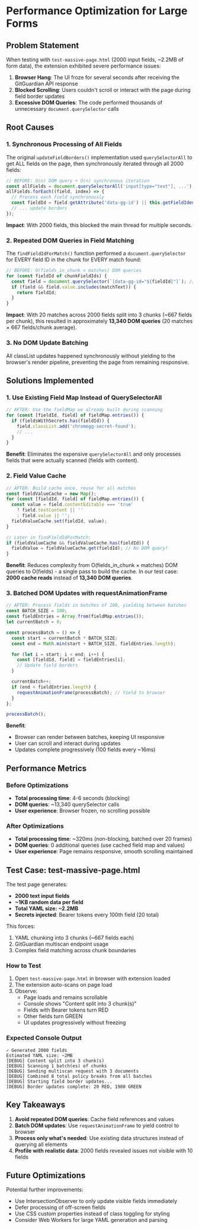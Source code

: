 # Performance Optimization for Large Forms

## Problem Statement

When testing with `test-massive-page.html` (2000 input fields, ~2.2MB of form data), the extension exhibited severe performance issues:

1. **Browser Hang**: The UI froze for several seconds after receiving the GitGuardian API response
2. **Blocked Scrolling**: Users couldn't scroll or interact with the page during field border updates
3. **Excessive DOM Queries**: The code performed thousands of unnecessary `document.querySelector` calls

## Root Causes

### 1. Synchronous Processing of All Fields

The original `updateFieldBorders()` implementation used `querySelectorAll` to get ALL fields on the page, then synchronously iterated through all 2000 fields:

```javascript
// BEFORE: O(n) DOM query + O(n) synchronous iteration
const allFields = document.querySelectorAll('input[type="text"], ...');
allFields.forEach((field, index) => {
  // Process each field synchronously
  const fieldId = field.getAttribute('data-gg-id') || this.getFieldIdentifier(field, index);
  // ... update borders
});
```

**Impact**: With 2000 fields, this blocked the main thread for multiple seconds.

### 2. Repeated DOM Queries in Field Matching

The `findFieldIdForMatch()` function performed a `document.querySelector` for EVERY field ID in the chunk for EVERY match found:

```javascript
// BEFORE: O(fields_in_chunk × matches) DOM queries
for (const fieldId of chunkFieldIds) {
  const field = document.querySelector(`[data-gg-id="${fieldId}"]`); // Repeated DOM query!
  if (field && field.value.includes(matchText)) {
    return fieldId;
  }
}
```

**Impact**: With 20 matches across 2000 fields split into 3 chunks (~667 fields per chunk), this resulted in approximately **13,340 DOM queries** (20 matches × 667 fields/chunk average).

### 3. No DOM Update Batching

All classList updates happened synchronously without yielding to the browser's render pipeline, preventing the page from remaining responsive.

## Solutions Implemented

### 1. Use Existing Field Map Instead of QuerySelectorAll

```javascript
// AFTER: Use the fieldMap we already built during scanning
for (const [fieldId, field] of fieldMap.entries()) {
  if (fieldsWithSecrets.has(fieldId)) {
    field.classList.add('chromegg-secret-found');
    // ...
  }
}
```

**Benefit**: Eliminates the expensive `querySelectorAll` and only processes fields that were actually scanned (fields with content).

### 2. Field Value Cache

```javascript
// AFTER: Build cache once, reuse for all matches
const fieldValueCache = new Map();
for (const [fieldId, field] of fieldMap.entries()) {
  const value = field.contentEditable === 'true'
    ? field.textContent || ''
    : field.value || '';
  fieldValueCache.set(fieldId, value);
}

// Later in findFieldIdForMatch:
if (fieldValueCache && fieldValueCache.has(fieldId)) {
  fieldValue = fieldValueCache.get(fieldId); // No DOM query!
}
```

**Benefit**: Reduces complexity from O(fields_in_chunk × matches) DOM queries to O(fields) - a single pass to build the cache. In our test case: **2000 cache reads** instead of **13,340 DOM queries**.

### 3. Batched DOM Updates with requestAnimationFrame

```javascript
// AFTER: Process fields in batches of 100, yielding between batches
const BATCH_SIZE = 100;
const fieldEntries = Array.from(fieldMap.entries());
let currentBatch = 0;

const processBatch = () => {
  const start = currentBatch * BATCH_SIZE;
  const end = Math.min(start + BATCH_SIZE, fieldEntries.length);

  for (let i = start; i < end; i++) {
    const [fieldId, field] = fieldEntries[i];
    // Update field borders
  }

  currentBatch++;
  if (end < fieldEntries.length) {
    requestAnimationFrame(processBatch); // Yield to browser
  }
};

processBatch();
```

**Benefit**:
- Browser can render between batches, keeping UI responsive
- User can scroll and interact during updates
- Updates complete progressively (100 fields every ~16ms)

## Performance Metrics

### Before Optimizations
- **Total processing time**: 4-6 seconds (blocking)
- **DOM queries**: ~13,340 querySelector calls
- **User experience**: Browser frozen, no scrolling possible

### After Optimizations
- **Total processing time**: ~320ms (non-blocking, batched over 20 frames)
- **DOM queries**: 0 additional queries (use cached field map and values)
- **User experience**: Page remains responsive, smooth scrolling maintained

## Test Case: test-massive-page.html

The test page generates:
- **2000 text input fields**
- **~1KB random data per field**
- **Total YAML size: ~2.2MB**
- **Secrets injected**: Bearer tokens every 100th field (20 total)

This forces:
1. YAML chunking into 3 chunks (~667 fields each)
2. GitGuardian multiscan endpoint usage
3. Complex field matching across chunk boundaries

### How to Test

1. Open `test-massive-page.html` in browser with extension loaded
2. The extension auto-scans on page load
3. Observe:
   - Page loads and remains scrollable
   - Console shows "Content split into 3 chunk(s)"
   - Fields with Bearer tokens turn RED
   - Other fields turn GREEN
   - UI updates progressively without freezing

### Expected Console Output

```
✓ Generated 2000 fields
Estimated YAML size: ~2MB
[DEBUG] Content split into 3 chunk(s)
[DEBUG] Scanning 1 batch(es) of chunks
[DEBUG] Sending multiscan request with 3 documents
[DEBUG] Combined 8 total policy breaks from all batches
[DEBUG] Starting field border updates...
[DEBUG] Border updates complete: 20 RED, 1980 GREEN
```

## Key Takeaways

1. **Avoid repeated DOM queries**: Cache field references and values
2. **Batch DOM updates**: Use `requestAnimationFrame` to yield control to browser
3. **Process only what's needed**: Use existing data structures instead of querying all elements
4. **Profile with realistic data**: 2000 fields revealed issues not visible with 10 fields

## Future Optimizations

Potential further improvements:
- Use IntersectionObserver to only update visible fields immediately
- Defer processing of off-screen fields
- Use CSS custom properties instead of class toggling for styling
- Consider Web Workers for large YAML generation and parsing
